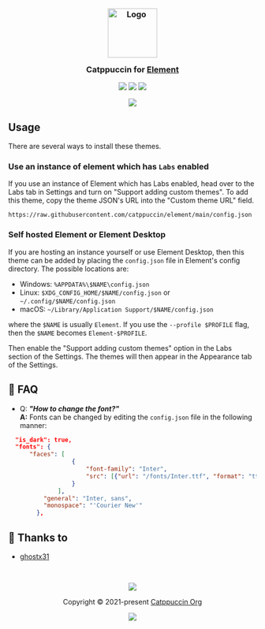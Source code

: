 <h3 align="center">
	<img src="https://raw.githubusercontent.com/catppuccin/catppuccin/main/assets/logos/exports/1544x1544_circle.png" width="100" alt="Logo"/><br/>
	<img src="https://raw.githubusercontent.com/catppuccin/catppuccin/main/assets/misc/transparent.png" height="30" width="0px"/>
	Catppuccin for <a href="https://github.com/catppuccin/element">Element</a>
	<img src="https://raw.githubusercontent.com/catppuccin/catppuccin/main/assets/misc/transparent.png" height="30" width="0px"/>
</h3>

<p align="center">
	<a href="https://github.com/catppuccin/element/stargazers"><img src="https://img.shields.io/github/stars/catppuccin/element?colorA=363a4f&colorB=b7bdf8&style=for-the-badge"></a>
	<a href="https://github.com/catppuccin/element/issues"><img src="https://img.shields.io/github/issues/catppuccin/element?colorA=363a4f&colorB=f5a97f&style=for-the-badge"></a>
	<a href="https://github.com/catppuccin/element/contributors"><img src="https://img.shields.io/github/contributors/catppuccin/element?colorA=363a4f&colorB=a6da95&style=for-the-badge"></a>
</p>

<p align="center">
	<img src="https://raw.githubusercontent.com/catppuccin/element/main/assets/sample.webp"/>
</p>

## Usage

There are several ways to install these themes. 

### Use an instance of element which has `Labs` enabled

If you use an instance of Element which has Labs enabled, head over to the Labs tab in Settings and turn on "Support adding custom themes". To add this theme, copy the theme JSON's URL into the "Custom theme URL" field. 

```
https://raw.githubusercontent.com/catppuccin/element/main/config.json
```

### Self hosted Element or Element Desktop

If you are hosting an instance yourself or use Element Desktop, then this theme can be added by placing the `config.json` file in Element's config directory. The possible locations are:
- Windows: `%APPDATA%\$NAME\config.json`
- Linux: `$XDG_CONFIG_HOME/$NAME/config.json` or `~/.config/$NAME/config.json`
- macOS: `~/Library/Application Support/$NAME/config.json`

where the `$NAME` is usually `Element`. If you use the `--profile $PROFILE` flag, then the `$NAME` becomes `Element-$PROFILE`.

Then enable the "Support adding custom themes" option in the Labs section of the Settings. The themes will then appear in the Appearance tab of the Settings. 

## 🙋 FAQ 

-	Q: **_"How to change the font?"_**  
  **A:** Fonts can be changed by editing the `config.json` file in the following manner:
  ```json
    "is_dark": true, 
    "fonts": {
        "faces": [
                    {
                        "font-family": "Inter",
                        "src": [{"url": "/fonts/Inter.ttf", "format": "ttf"}]
                    }
                ],
            "general": "Inter, sans",
            "monospace": "'Courier New'"
          },
  ```

## 💝 Thanks to

- [ghostx31](https://github.com/ghostx31)

&nbsp;

<p align="center">
	<img src="https://raw.githubusercontent.com/catppuccin/catppuccin/main/assets/footers/gray0_ctp_on_line.svg?sanitize=true" />
</p>

<p align="center">
	Copyright &copy; 2021-present <a href="https://github.com/catppuccin" target="_blank">Catppuccin Org</a>
</p>

<p align="center">
	<a href="https://github.com/catppuccin/catppuccin/blob/main/LICENSE"><img src="https://img.shields.io/static/v1.svg?style=for-the-badge&label=License&message=MIT&logoColor=d9e0ee&colorA=363a4f&colorB=b7bdf8"/></a>
</p>
